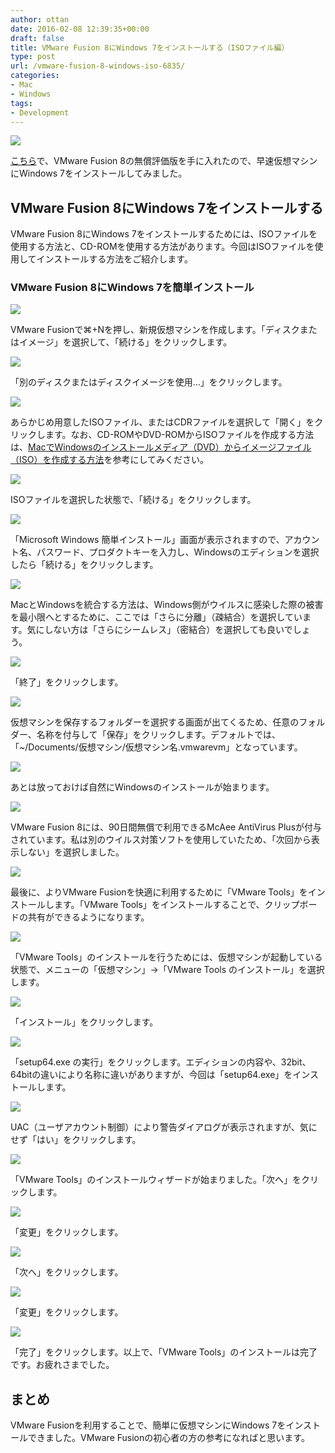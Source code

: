 ```yaml
---
author: ottan
date: 2016-02-08 12:39:35+00:00
draft: false
title: VMware Fusion 8にWindows 7をインストールする（ISOファイル編）
type: post
url: /vmware-fusion-8-windows-iso-6835/
categories:
- Mac
- Windows
tags:
- Development
---
```


![](/uploads/2016/02/160208-56b84a097dcc5.jpg)

[こちら](https://www.vmware.com/jp/products/fusion.html)で、VMware Fusion 8の無償評価版を手に入れたので、早速仮想マシンにWindows 7をインストールしてみました。

## VMware Fusion 8にWindows 7をインストールする

VMware Fusion 8にWindows 7をインストールするためには、ISOファイルを使用する方法と、CD-ROMを使用する方法があります。今回はISOファイルを使用してインストールする方法をご紹介します。

### VMware Fusion 8にWindows 7を簡単インストール

![](/uploads/2016/02/160208-56b84a0d237a5-1.png)

VMware Fusionで⌘+Nを押し、新規仮想マシンを作成します。「ディスクまたはイメージ」を選択して、「続ける」をクリックします。

![](/uploads/2016/02/160208-56b84a0e5b253.png)

「別のディスクまたはディスクイメージを使用…」をクリックします。

![](/uploads/2016/02/160208-56b84a0f642e9.png)

あらかじめ用意したISOファイル、またはCDRファイルを選択して「開く」をクリックします。なお、CD-ROMやDVD-ROMからISOファイルを作成する方法は、[MacでWindowsのインストールメディア（DVD）からイメージファイル（ISO）を作成する方法](/mac-windows-iso-file-1896/)を参考にしてみください。

![](/uploads/2016/02/160208-56b84a106d76f.png)

ISOファイルを選択した状態で、「続ける」をクリックします。

![](/uploads/2016/02/160208-56b84a1179ac2.png)

「Microsoft Windows 簡単インストール」画面が表示されますので、アカウント名、パスワード、プロダクトキーを入力し、Windowsのエディションを選択したら「続ける」をクリックします。

![](/uploads/2016/02/160208-56b84a12b82d5.png)

MacとWindowsを統合する方法は、Windows側がウイルスに感染した際の被害を最小限へとするために、ここでは「さらに分離」（疎結合）を選択しています。気にしない方は「さらにシームレス」（密結合）を選択しても良いでしょう。

![](/uploads/2016/02/160208-56b84a13ebb24.png)

「終了」をクリックします。

![](/uploads/2016/02/160208-56b84a153514c.png)

仮想マシンを保存するフォルダーを選択する画面が出てくるため、任意のフォルダー、名称を付与して「保存」をクリックします。デフォルトでは、「~/Documents/仮想マシン/仮想マシン名.vmwarevm」となっています。

![](/uploads/2016/02/160208-56b84a175f918.png)

あとは放っておけば自然にWindowsのインストールが始まります。

![](/uploads/2016/02/160208-56b84a236344b.png)

VMware Fusion 8には、90日間無償で利用できるMcAee AntiVirus Plusが付与されています。私は別のウイルス対策ソフトを使用していたため、「次回から表示しない」を選択しました。

![](/uploads/2016/02/160208-56b84a27336d7.png)

最後に、よりVMware Fusionを快適に利用するために「VMware Tools」をインストールします。「VMware Tools」をインストールすることで、クリップボードの共有ができるようになります。

![](/uploads/2016/02/160208-56b84a2a89601.png)

「VMware Tools」のインストールを行うためには、仮想マシンが起動している状態で、メニューの「仮想マシン」→「VMware Tools のインストール」を選択します。

![](/uploads/2016/02/160208-56b84a2c0c22b.png)

「インストール」をクリックします。

![](/uploads/2016/02/160208-56b84a2f8ccf0.png)

「setup64.exe の実行」をクリックします。エディションの内容や、32bit、64bitの違いにより名称に違いがありますが、今回は「setup64.exe」をインストールします。

![](/uploads/2016/02/160208-56b84a3367b69.png)

UAC（ユーザアカウント制御）により警告ダイアログが表示されますが、気にせず「はい」をクリックします。

![](/uploads/2016/02/160208-56b84a35e823d.png)

「VMware Tools」のインストールウィザードが始まりました。「次へ」をクリックします。

![](/uploads/2016/02/160208-56b84a38ae87a.png)

「変更」をクリックします。

![](/uploads/2016/02/160208-56b84a3b654b8.png)

「次へ」をクリックします。

![](/uploads/2016/02/160208-56b84a3e120d2-1.png)

「変更」をクリックします。

![](/uploads/2016/02/160208-56b84a4069b49.png)

「完了」をクリックします。以上で、「VMware Tools」のインストールは完了です。お疲れさまでした。

## まとめ

VMware Fusionを利用することで、簡単に仮想マシンにWindows 7をインストールできました。VMware Fusionの初心者の方の参考になればと思います。
